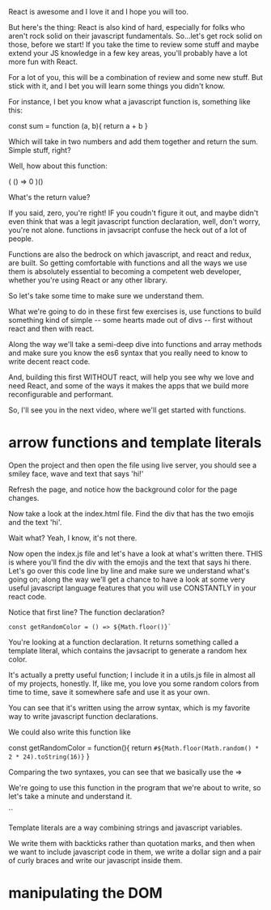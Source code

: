 React is awesome and I love it and I hope you will too.

But here's the thing: React is also kind of hard, especially for folks who aren't
rock solid on their javascript fundamentals.  So...let's get rock solid on those,
before we start!  If you take the time to review some stuff and maybe extend 
your JS knowledge in a few key areas, you'll probably have a lot more fun with React.

For a lot of you, this will be a combination of review and some new stuff.  But stick with it,
and I bet you will learn some things you didn't know.

For instance, I bet you know what a javascript function is, something like this:

const sum = function (a, b){
    return a + b
}

Which will take in two numbers and add them together and return the sum.  Simple stuff, right?

Well, how about this function:

( 
    () => 0 
)()


What's the return value?

If you said, zero, you're right!  IF you coudn't figure it out, and maybe didn't even think that was a legit
javascript function declaration, well, don't worry, you're not alone.  functions
in javsacript confuse the heck out of a lot of people.

Functions are also the bedrock on which javascript, and react and redux, are built.
So getting comfortable with functions and all the ways we use them is absolutely essential
to becoming a competent web developer, whether you're using React or any other library.

So let's take some time to make sure we understand them.


What we're going to do in these first few exercises is, use functions to 
build something kind of simple -- some hearts made out of divs -- first without react and then with react.

Along the way we'll take a semi-deep dive into functions and array methods and make sure you know
the es6 syntax that you really need to know to write decent react code.

And, building this first WITHOUT react, will help you see why we love and need React, and
some of the ways it makes the apps that we build more reconfigurable and performant.

So, I'll see you in the next video, where we'll get started with functions.  



# arrow functions and template literals

Open the project and then open the file using live server, you should see a smiley face, wave and 
text that says 'hi!'  

Refresh the page, and notice how the background color for the page changes. 

Now take a look at the index.html file.  Find the div that has the two emojis and the text 'hi'.

Wait what?  Yeah, I know, it's not there.

Now open the index.js file and let's have a look at what's written there.  THIS is where you'll find the div with the emojis and the text that says hi there.  Let's go over this code line by line and make sure we understand what's going on; along the way we'll get a chance to have a look at some very useful javascript language features that you will use CONSTANTLY in your react code. 

Notice that first line?  The function declaration?

```
const getRandomColor = () => ${Math.floor()}`

```





You're looking at a function declaration.  It returns something called a template literal, which contains the javsacript to generate a random hex color.

It's actually a pretty useful function; I include it in a utils.js file in almost all of my 
projects, honestly.  If, like me, you love you some random colors from time to time,
save it somewhere safe and use it as your own.  

You can see that it's written using the arrow syntax, which is my favorite way to write javascript function declarations.  
<!-- For one thing, it's shorter.  For another, I just LIKE it.  I feel like that arrow
really shows us what functions are : functions take in values and turn them into
 something else.  To me, the arrow communicates that transformation in a way that
 is really satisfying. -->


We could also write this function like

const getRandomColor = function(){
    return `#${Math.floor(Math.random() * 2 * 24).toString(16)}`
}

Comparing the two syntaxes, you can see that we basically use the => 

We're going to use this function in the program that we're about to write, so let's take a minute and understand it.

``


Template literals are a way combining strings and javascript variables.  

We write them with backticks rather than quotation marks, and then when we want to include javascript code in them, we write a dollar sign and a pair of curly braces and write our javascript inside them.




# manipulating the DOM





